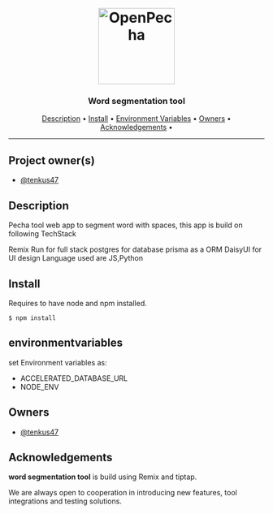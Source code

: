 <h1 align="center">
  <br>
  <a href="https://openpecha.org"><img src="https://avatars.githubusercontent.com/u/82142807?s=400&u=19e108a15566f3a1449bafb03b8dd706a72aebcd&v=4" alt="OpenPecha" width="150"></a>
  <br>
</h1>

<h3 align="center">Word segmentation tool</h3>

<!-- Replace the title of the repository -->

<!-- Link to the repo owners' github profiles -->

<p align="center">
  <a href="#description">Description</a> •
  <a href="#install">Install</a> •
  <a href="#environmentvariables">Environment Variables</a> •
  <a href="#owners">Owners</a> •
  <a href="#Acknowledgements">Acknowledgements</a> •
</p>
<hr>

## Project owner(s)

- [@tenkus47](https://github.com/tenkus47)

## Description

Pecha tool web app to segment word with spaces, this app is build on following TechStack

Remix Run for full stack
postgres for database
prisma as a ORM
DaisyUI for UI design
Language used are JS,Python

## Install

Requires to have node and npm installed.

`$ npm install`

## environmentvariables

set Environment variables as:

- ACCELERATED_DATABASE_URL
- NODE_ENV

<!-- This section must link to the docs which are in the root of the repository in /docs -->

## Owners

- [@tenkus47](https://github.com/tenkus47)

<!-- This section lists the owners of the repo -->

## Acknowledgements

**word segmentation tool** is build using Remix and tiptap.

We are always open to cooperation in introducing new features, tool integrations and testing solutions.

```

```
